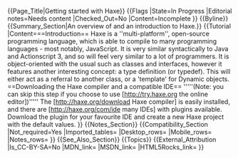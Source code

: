 {{Page_Title|Getting started with Haxe}}
{{Flags
|State=In Progress
|Editorial notes=Needs content
|Checked_Out=No
|Content=Incomplete
}}
{{Byline}}
{{Summary_Section|An overview of and an introduction to Haxe.}}
{{Tutorial
|Content===Introduction==
Haxe is a ''multi-platform'', open-source programming language, which is able to compile to many programming languages - most notably, JavaScript. It is very similar syntactically to Java and Actionscript 3, and so will feel very similar to a lot of programmers. It is object-oriented with the usual such as classes and interfaces, however it features another interesting concept: a type definition (or typedef). This will either act as a referral to another class, or a 'template' for Dynamic objects.
==Downloading the Haxe compiler and a compatible IDE==
'''''(Note: you can skip this step if you choose to use [http://try.haxe.org the online editor])'''''
The [http://haxe.org/download Haxe compiler] is easily installed, and there are [http://haxe.org/com/ide many IDEs] with plugins available. Download the plugin for your favourite IDE and create a new Haxe project with the default values.
}}
{{Notes_Section}}
{{Compatibility_Section
|Not_required=Yes
|Imported_tables=
|Desktop_rows=
|Mobile_rows=
|Notes_rows=
}}
{{See_Also_Section}}
{{Topics}}
{{External_Attribution
|Is_CC-BY-SA=No
|MDN_link=
|MSDN_link=
|HTML5Rocks_link=
}}